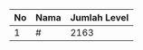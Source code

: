 | No | Nama            | Jumlah Level |
|----|-----------------|--------------|
| 1  | #    |    2163        |
